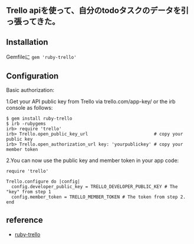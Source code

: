 ## Trello apiを使って、自分のtodoタスクのデータを引っ張ってきた。


## Installation



Gemfileに ```gem 'ruby-trello'```


## Configuration


Basic authorization:

  1.Get your API public key from Trello via trello.com/app-key/ or the irb console as follows:
  
  ```
  $ gem install ruby-trello
  $ irb -rubygems
  irb> require 'trello'
  irb> Trello.open_public_key_url                         # copy your public key
  irb> Trello.open_authorization_url key: 'yourpublickey' # copy your member token
  ```
  
  2.You can now use the public key and member token in your app code:
  
  ```
  require 'trello'

  Trello.configure do |config|
    config.developer_public_key = TRELLO_DEVELOPER_PUBLIC_KEY # The "key" from step 1
    config.member_token = TRELLO_MEMBER_TOKEN # The token from step 2.
  end
  ```
## reference 

- <a href="https://github.com/jeremytregunna/ruby-trello">ruby-trello</a>
  
  
